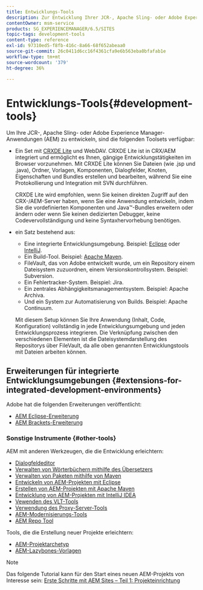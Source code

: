 ```yaml
---
title: Entwicklungs-Tools
description: Zur Entwicklung Ihrer JCR-, Apache Sling- oder Adobe Experience Manager-Anwendungen stehen mehrere Toolsets zur Verfügung.
contentOwner: msm-service
products: SG_EXPERIENCEMANAGER/6.5/SITES
topic-tags: development-tools
content-type: reference
exl-id: 97310ed5-f8fb-416c-8a66-68f652abeaa0
source-git-commit: 26c0411d6cc16f4361cfa9e6b563eba0bfafab1e
workflow-type: tm+mt
source-wordcount: '379'
ht-degree: 36%

---
```


# Entwicklungs-Tools{#development-tools}

Um Ihre JCR-, Apache Sling- oder Adobe Experience Manager-Anwendungen (AEM) zu entwickeln, sind die folgenden Toolsets verfügbar:

* Ein Set mit [CRXDE Lite](/help/sites-developing/developing-with-crxde-lite.md) und WebDAV. CRXDE Lite ist in CRX/AEM integriert und ermöglicht es Ihnen, gängige Entwicklungstätigkeiten im Browser vorzunehmen. Mit CRXDE Lite können Sie Dateien (wie .jsp und .java), Ordner, Vorlagen, Komponenten, Dialogfelder, Knoten, Eigenschaften und Bundles erstellen und bearbeiten, während Sie eine Protokollierung und Integration mit SVN durchführen.

  CRXDE Lite wird empfohlen, wenn Sie keinen direkten Zugriff auf den CRX-/AEM-Server haben, wenn Sie eine Anwendung entwickeln, indem Sie die vordefinierten Komponenten und Java™-Bundles erweitern oder ändern oder wenn Sie keinen dedizierten Debugger, keine Codevervollständigung und keine Syntaxhervorhebung benötigen.

* ein Satz bestehend aus:
   * Eine integrierte Entwicklungsumgebung. Beispiel: [Eclipse](/help/sites-developing/howto-projects-eclipse.md) oder [IntelliJ](/help/sites-developing/ht-intellij.md).
   * Ein Build-Tool. Beispiel: [Apache Maven](/help/sites-developing/ht-projects-maven.md).
   * FileVault, das von Adobe entwickelt wurde, um ein Repository einem Dateisystem zuzuordnen, einem Versionskontrollsystem. Beispiel: Subversion.
   * Ein Fehlertracker-System. Beispiel: Jira.
   * Ein zentrales Abhängigkeitsmanagementsystem. Beispiel: Apache Archiva.
   * Und ein System zur Automatisierung von Builds. Beispiel: Apache Continuum.

  Mit diesem Setup können Sie Ihre Anwendung (Inhalt, Code, Konfiguration) vollständig in jede Entwicklungsumgebung und jeden Entwicklungsprozess integrieren. Die Verknüpfung zwischen den verschiedenen Elementen ist die Dateisystemdarstellung des Repositorys über FileVault, da alle oben genannten Entwicklungstools mit Dateien arbeiten können.

## Erweiterungen für integrierte Entwicklungsumgebungen {#extensions-for-integrated-development-environments}

Adobe hat die folgenden Erweiterungen veröffentlicht:

* [AEM Eclipse-Erweiterung](/help/sites-developing/aem-eclipse.md)
* [AEM Brackets-Erweiterung](/help/sites-developing/aem-brackets.md)

### Sonstige Instrumente {#other-tools}

AEM mit anderen Werkzeugen, die die Entwicklung erleichtern:

* [Dialogfeldeditor](/help/sites-developing/dialog-editor.md)
* [Verwalten von Wörterbüchern mithilfe des Übersetzers](/help/sites-developing/i18n-translator.md)
* [Verwalten von Paketen mithilfe von Maven](/help/sites-developing/vlt-mavenplugin.md)
* [Entwickeln von AEM-Projekten mit Eclipse](/help/sites-developing/howto-projects-eclipse.md)
* [Erstellen von AEM-Projekten mit Apache Maven](/help/sites-developing/ht-projects-maven.md)
* [Entwicklung von AEM-Projekten mit IntelliJ IDEA](/help/sites-developing/ht-intellij.md)
* [Vewenden des VLT-Tools](/help/sites-developing/ht-vlttool.md)
* [Verwendung des Proxy-Server-Tools](/help/sites-developing/ht-proxy-server.md)
* [AEM-Modernisierungs-Tools](/help/sites-developing/modernization-tools.md)
* [AEM Repo Tool](/help/sites-developing/aem-repo-tool.md)

Tools, die die Erstellung neuer Projekte erleichtern:

* [AEM-Projektarchetyp](https://github.com/adobe/aem-project-archetype)
* [AEM-Lazybones-Vorlagen](https://github.com/Adobe-Consulting-Services/lazybones-aem-templates)

>[!NOTE]
>
>Das folgende Tutorial kann für den Start eines neuen AEM-Projekts von Interesse sein:
>[Erste Schritte mit AEM Sites – Teil 1: Projekteinrichtung](https://helpx.adobe.com/de/experience-manager/kt/sites/using/getting-started-wknd-tutorial-develop/part1.html)
